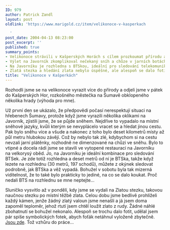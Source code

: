 ```yaml
---
ID: 979
author: Patrick Zandl
layout: post
oldlink: 'https://www.marigold.cz/item/velikonoce-v-kasperkach

  '
post_date: 2004-04-13 08:23:00
post_excerpt: ''
published: true
summary_points:
- Velikonoce strávili v Kašperských Horách s cílem prozkoumat přírodu a hrady.
- Výlet na Javorník zkomplikoval nečekaný sníh a chůze v jarních botách.
- Na Javorníku je rozhledna s BTSkou, ideální pro sledování telekomunikační techniky.
- Zlatá stezka a hledání zlata nebylo úspěšné, ale alespoň se dalo fotit.
title: "Velikonoce v Kašperkách"
---
```


<p>
Rozhodli jsme se na velikonoce vyrazit více do přírody a odjeli jsme v pátek do Kašperských Hor, rozkošného městečka na Šumavě obklopeného několika hrady (výhoda pro mne).</p>

<p>
Už první den se ukázalo, že předpovědi počasí nerespektují situaci na hřebenech Šumavy, protože když jsme vyrazili několika oklikami na Javorník, zjistili jsme, že se půjde sněhem. Nejdříve to vypadalo na místní sněhové jazyky, kvůli kterým se nevyplácelo vracet se a hledat jinou cestu. Pak bylo sněhu více a všude a nakonec z toho bylo deset kilometrů místy až půl metru hlubokou závějí. Což by nebylo tak zlé, kdybychom si na cestu nevzali jarní plátěnky, rozhodně ne dimenzované na chůzi ve sněhu.&#160;Bylo to vtipné&#160;a docela rádi jsme se stavili ve vytopené restauraci na Javorníku na&#160;velkorysý oběd.&#160;Jo, na Javorníku je ideální kombinace pro sledování BTSek. Je zde totiž rozhledna a deset metrů od ní je BTSka, takže když lezete na rozhlednu (30 metrů, 197 schodů), můžete z okýnek sledovat podrobně, jak BTSka a věž vypadá. Bohužel v sobotu byla tak mizerná viditelnost, že to také bylo prakticky to jediné, na co se dalo koukat. Proč nedali BTS na rozhlednu se mne neptejte...</p>

<p>
Sluníčko vysvitlo až v pondělí, kdy jsme se vydali na Zlatou stezku, takovou naučnou stezku po místní těžbě zlata. Celou dobu jsme bedlivě prohlíželi každý kámen, jenže žádný zlatý valoun jsme nenašli a já jsem doma zapoměl teploměr, jehož rtutí jsem chtěl loužit zlato z rudy. Žádné náhlé zbohatnutí se bohužel nekonalo. Alespoň se trochu dalo fotit, udělal jsem pár spíše symbolických fotek, abych foťák netáhnul vyloženě zbytečně. <A href="http://tangero.me.cz/kasperky/" target=_blank>Jsou zde</A>. Tož vzhůru do práce... </p>